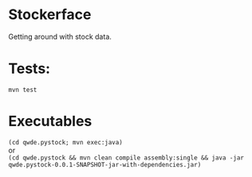# Stockerface
Getting around with stock data.

# Tests:
`mvn test`

# Executables
`(cd qwde.pystock; mvn exec:java)`  
or  
`(cd qwde.pystock && mvn clean compile assembly:single && java -jar qwde.pystock-0.0.1-SNAPSHOT-jar-with-dependencies.jar)`
